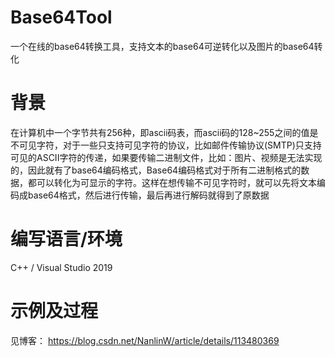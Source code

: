 # Base64Tool
一个在线的base64转换工具，支持文本的base64可逆转化以及图片的base64转化

# 背景
在计算机中一个字节共有256种，即ascii码表，而ascii码的128~255之间的值是不可见字符，对于一些只支持可见字符的协议，比如邮件传输协议(SMTP)只支持可见的ASCII字符的传递，如果要传输二进制文件，比如：图片、视频是无法实现的，因此就有了base64编码格式，Base64编码格式对于所有二进制格式的数据，都可以转化为可显示的字符。这样在想传输不可见字符时，就可以先将文本编码成base64格式，然后进行传输，最后再进行解码就得到了原数据

# 编写语言/环境
C++ / Visual Studio 2019

# 示例及过程
见博客：
https://blog.csdn.net/NanlinW/article/details/113480369

